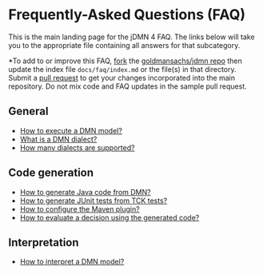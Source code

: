 # Frequently-Asked Questions (FAQ)

This is the main landing page for the jDMN 4 FAQ. The links below will take you to the appropriate file containing all answers for that subcategory.

*To add to or improve this FAQ, [fork](https://help.github.com/articles/fork-a-repo/) the [goldmansachs/jdmn repo](https://github.com/goldmansachs/jdmn) then update the index file `docs/faq/index.md` or the file(s) in that directory. Submit a [pull request](https://help.github.com/articles/creating-a-pull-request/) to get your changes incorporated into the main repository. Do not mix code and FAQ updates in the sample pull request.

## General

* [How to execute a DMN model?](general.md)
* [What is a DMN dialect?](general.md)
* [How many dialects are supported?](general.md)

## Code generation

* [How to generate Java code from DMN?](translation.md)
* [How to generate JUnit tests from TCK tests?](translation.md)
* [How to configure the Maven plugin?](translation.md)
* [How to evaluate a decision using the generated code?](translation.md)

## Interpretation

* [How to interpret a DMN model?](interpretation.md)

